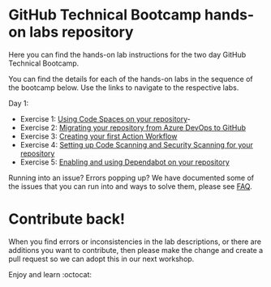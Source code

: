 # GitHub Technical Bootcamp hands-on labs repository

Here you can find the hands-on lab instructions for the two day GitHub Technical Bootcamp.

You can find the details for each of the hands-on labs in the sequence of the bootcamp below. Use the links to navigate to the respective labs. 

Day 1:
- Exercise 1: [Using Code Spaces on your repository](/day-2/2.4-codespaces.md)- 
- Exercise 2: [Migrating your repository from Azure DevOps to GitHub](/day-1/1.1-settinguprepository.md)
- Exercise 3: [Creating your first Action Workflow](/day-1/1.2-myfirstaction.md)
- Exercise 4: [Setting up Code Scanning and Security Scanning for your repository](/day-2/2.2-codescanning.md)
- Exercise 5: [Enabling and using Dependabot on your repository](/day-2/2.3-dependabot.md)


Running into an issue? Errors popping up? We have documented some of the issues that you can run into and ways to solve them, please see [FAQ](faq.md).

# Contribute back! 
When you find errors or inconsistencies in the lab descriptions, or there are additions you want to contribute, then please make the change and create a pull request so we can adopt this in our next workshop. 

Enjoy and learn :octocat:
